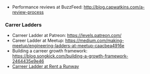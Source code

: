 - Performance reviews at BuzzFeed: http://blog.capwatkins.com/a-review-process



### Carrer Ladders

- Carreer Ladder at Patreon: https://levels.patreon.com/
- Career Ladder at Meetup: https://medium.com/making-meetup/engineering-ladders-at-meetup-caacbea4916e
- Building a carreer growth framework: https://blog.songkick.com/building-a-growth-framework-2464435e9e46
- [Carreer Ladder at Rent a Runway](https://docs.google.com/spreadsheets/d/1k4sO6pyCl_YYnf0PAXSBcX776rNcTjSOqDxZ5SDty-4/edit#gid=1)